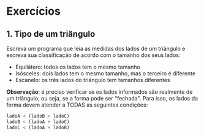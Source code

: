  # 
 
 # Exercícios

 ## 1. Tipo de um triângulo

  Escreva um programa que leia as medidas dos lados de um triângulo e escreva sua classificação de acordo com o tamanho dos seus lados:

  * Equilátero: todos os lados tem o mesmo tamanho
  * Isósceles: dois lados tem o mesmo tamanho, mas o terceiro é diferente
  * Escanelo: os três lados do triângulo tem tamanhos diferentes

  **Observação**:  é preciso verificar se os lados informados são realmente de um triângulo, ou seja, se a forma pode ser "fechada". Para isso, os lados da forma devem atender a TODAS as seguintes condições:

~~~ js
ladoA < (ladoB + ladoC)
ladoB < (ladoA + ladoC)
ladoC < (ladoA + ladoB)
~~~


